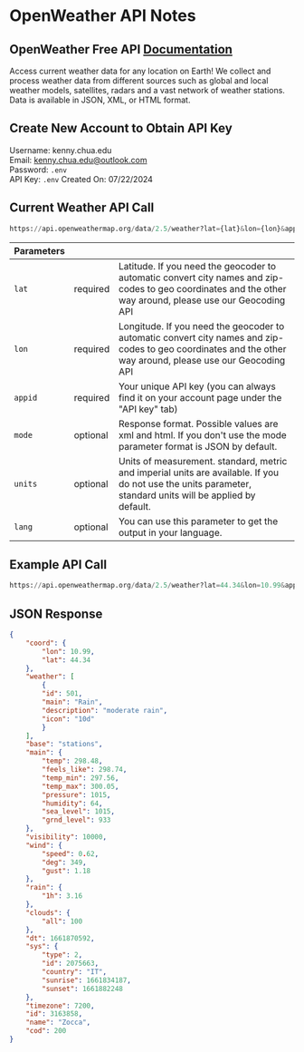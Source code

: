 # OpenWeather API Notes

## OpenWeather Free API [Documentation](https://openweathermap.org/current)

Access current weather data for any location on Earth! We collect and process weather data from different sources such as global and local weather models, satellites, radars and a vast network of weather stations. Data is available in JSON, XML, or HTML format.

## Create New Account to Obtain API Key

Username: kenny.chua.edu  
Email: kenny.chua.edu@outlook.com  
Password: `.env`  
API Key: `.env`
Created On: 07/22/2024  

## Current Weather API Call

``` py
https://api.openweathermap.org/data/2.5/weather?lat={lat}&lon={lon}&appid={API key}
```

| **Parameters** |          |                                                                                                                                                             |
|----------------|----------|-------------------------------------------------------------------------------------------------------------------------------------------------------------|
| `lat`          | required | Latitude. If you need the geocoder to automatic convert city names and zip-codes to geo coordinates and the other way around, please use our Geocoding API  |
| `lon`          | required | Longitude. If you need the geocoder to automatic convert city names and zip-codes to geo coordinates and the other way around, please use our Geocoding API |
| `appid`        | required | Your unique API key (you can always find it on your account page under the "API key" tab)                                                                   |
| `mode`         | optional | Response format. Possible values are xml and html. If you don't use the mode parameter format is JSON by default.                                           |
| `units`        | optional | Units of measurement. standard, metric and imperial units are available. If you do not use the units parameter, standard units will be applied by default.  |
| `lang`         | optional | You can use this parameter to get the output in your language.                                                                                              |

## Example API Call

``` py
https://api.openweathermap.org/data/2.5/weather?lat=44.34&lon=10.99&appid={API key}
```

## JSON Response

``` json
{
    "coord": {
        "lon": 10.99,
        "lat": 44.34
    },
    "weather": [
        {
        "id": 501,
        "main": "Rain",
        "description": "moderate rain",
        "icon": "10d"
        }
    ],
    "base": "stations",
    "main": {
        "temp": 298.48,
        "feels_like": 298.74,
        "temp_min": 297.56,
        "temp_max": 300.05,
        "pressure": 1015,
        "humidity": 64,
        "sea_level": 1015,
        "grnd_level": 933
    },
    "visibility": 10000,
    "wind": {
        "speed": 0.62,
        "deg": 349,
        "gust": 1.18
    },
    "rain": {
        "1h": 3.16
    },
    "clouds": {
        "all": 100
    },
    "dt": 1661870592,
    "sys": {
        "type": 2,
        "id": 2075663,
        "country": "IT",
        "sunrise": 1661834187,
        "sunset": 1661882248
    },
    "timezone": 7200,
    "id": 3163858,
    "name": "Zocca",
    "cod": 200
}
```
